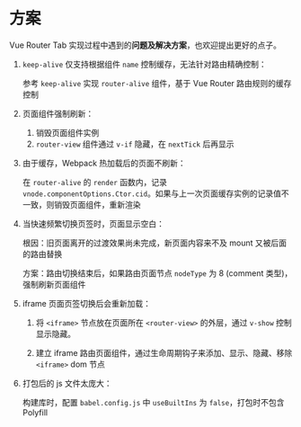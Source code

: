 # 方案

Vue Router Tab 实现过程中遇到的**问题及解决方案**，也欢迎提出更好的点子。

1. `keep-alive` 仅支持根据组件 `name` 控制缓存，无法针对路由精确控制：

   参考 `keep-alive` 实现 `router-alive` 组件，基于 Vue Router 路由规则的缓存控制

2. 页面组件强制刷新：

   1. 销毁页面组件实例
   2. `router-view` 组件通过 `v-if` 隐藏，在 `nextTick` 后再显示

3. 由于缓存，Webpack 热加载后的页面不刷新：

   在 `router-alive` 的 `render` 函数内，记录 `vnode.componentOptions.Ctor.cid`。如果与上一次页面缓存实例的记录值不一致，则销毁页面组件，重新渲染

4. 当快速频繁切换页签时，页面显示空白：

   根因：旧页面离开的过渡效果尚未完成，新页面内容来不及 mount 又被后面的路由替换

   方案：路由切换结束后，如果路由页面节点 `nodeType` 为 8 (comment 类型)，强制刷新页面组件

5. iframe 页面页签切换后会重新加载：

   1. 将 `<iframe>` 节点放在页面所在 `<router-view>` 的外层，通过 `v-show` 控制显示隐藏。

   2. 建立 iframe 路由页面组件，通过生命周期钩子来添加、显示、隐藏、移除 `<iframe>` dom 节点

6. 打包后的 js 文件太庞大：

   构建库时，配置 `babel.config.js` 中 `useBuiltIns` 为 `false`，打包时不包含 Polyfill
